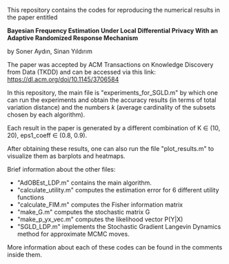This repository contains the codes for reproducing the numerical results in the paper entitled

**Bayesian Frequency Estimation Under Local Differential Privacy With an Adaptive Randomized Response Mechanism**

by Soner Aydın, Sinan Yıldırım

The paper was accepted by ACM Transactions on Knowledge Discovery from Data (TKDD) and can be accessed via this link: https://dl.acm.org/doi/10.1145/3706584

In this repository, the main file is "experiments_for_SGLD.m" by which one can run the experiments and obtain the accuracy results (in terms of total variation distance) and the numbers $k$ (average cardinality of the subsets chosen by each algorithm). 

Each result in the paper is generated by a different combination of K $\in$ (10, 20), eps1_coeff $\in$ (0.8, 0.9).

After obtaining these results, one can also run the file "plot_results.m" to visualize them as barplots and heatmaps.

Brief information about the other files:
- "AdOBEst_LDP.m" contains the main algorithm.
- "calculate_utility.m" computes the estimation error for 6 different utility functions
- "calculate_FIM.m" computes the Fisher information matrix
- "make_G.m" computes the stochastic matrix G
- "make_p_yx_vec.m" computes the likelihood vector P(Y|X)
- "SGLD_LDP.m" implements the Stochastic Gradient Langevin Dynamics method for approximate MCMC moves.

More information about each of these codes can be found in the comments inside them.
